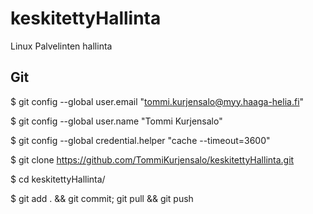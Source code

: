 # keskitettyHallinta
Linux Palvelinten hallinta

## Git

$ git config --global user.email "tommi.kurjensalo@myy.haaga-helia.fi"

$ git config --global user.name "Tommi Kurjensalo"

$ git config --global credential.helper "cache --timeout=3600"

$ git clone https://github.com/TommiKurjensalo/keskitettyHallinta.git

$ cd keskitettyHallinta/

$ git add . && git commit; git pull && git push
